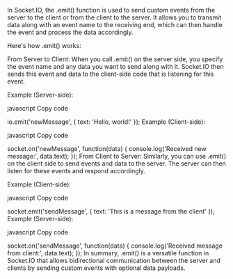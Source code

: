 In Socket.IO, the .emit() function is used to send custom events from the server to the client or from the client to the server. It allows you to transmit data along with an event name to the receiving end, which can then handle the event and process the data accordingly.

Here's how .emit() works:

From Server to Client: When you call .emit() on the server side, you specify the event name and any data you want to send along with it. Socket.IO then sends this event and data to the client-side code that is listening for this event.

Example (Server-side):

javascript
Copy code
<!-- // Emit a custom event named 'newMessage' to all connected clients -->
io.emit('newMessage', { text: 'Hello, world!' });
Example (Client-side):

javascript
Copy code
<!-- // Listen for the 'newMessage' event from the server -->
socket.on('newMessage', function(data) {
    console.log('Received new message:', data.text);
});
From Client to Server: Similarly, you can use .emit() on the client side to send events and data to the server. The server can then listen for these events and respond accordingly.

Example (Client-side):

javascript
Copy code
<!-- // Emit a custom event named 'sendMessage' to the server with some data -->
socket.emit('sendMessage', { text: 'This is a message from the client' });
Example (Server-side):

javascript
Copy code
<!-- // Listen for the 'sendMessage' event from a specific client -->
socket.on('sendMessage', function(data) {
    console.log('Received message from client:', data.text);
});
In summary, .emit() is a versatile function in Socket.IO that allows bidirectional communication between the server and clients by sending custom events with optional data payloads.